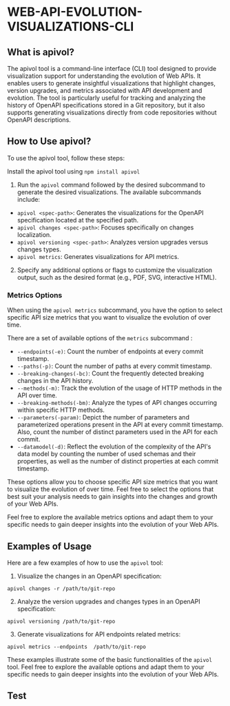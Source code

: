 # WEB-API-EVOLUTION-VISUALIZATIONS-CLI
## What is apivol?
The apivol tool is a command-line interface (CLI) tool designed to provide visualization support for understanding the evolution of Web APIs. It enables users to generate insightful visualizations that highlight changes, version upgrades, and metrics associated with API development and evolution. The tool is particularly useful for tracking and analyzing the history of OpenAPI specifications stored in a Git repository, but it also supports generating visualizations directly from code repositories without OpenAPI descriptions.

## How to Use apivol?
To use the apivol tool, follow these steps:

Install the apivol tool using `npm install apivol`

 1. Run the `apivol` command followed by the desired subcommand to generate the desired visualizations. The available subcommands include:

   - `apivol <spec-path>`: Generates the visualizations for the OpenAPI specification located at the specified path.
   - `apivol changes <spec-path>`: Focuses specifically on changes localization.
   - `apivol versioning <spec-path>`: Analyzes version upgrades versus changes types.
   - `apivol metrics`: Generates visualizations for API metrics.

2. Specify any additional options or flags to customize the visualization output, such as the desired format (e.g., PDF, SVG, interactive HTML).

### Metrics Options

When using the `apivol metrics` subcommand, you have the option to select specific API size metrics that you want to visualize the evolution of over time. 

There are a set of available options of the `metrics` subcommand :

- `--endpoints(-e)`: Count the number of endpoints at every commit timestamp.
- `--paths(-p)`: Count the number of paths at every commit timestamp.
- `--breaking-changes(-bc)`: Count the frequently detected breaking changes in the API history.
- `--methods(-m)`: Track the evolution of the usage of HTTP methods in the API over time.
- `--breaking-methods(-bm)`: Analyze the types of API changes occurring within specific HTTP methods.
- `--parameters(-param)`: Depict the number of parameters and parameterized operations present in the API at every commit timestamp. Also, count the number of distinct parameters used in the API for each commit.
- `--datamodel(-d)`: Reflect the evolution of the complexity of the API's data model by counting the number of used schemas and their properties, as well as the number of distinct properties at each commit timestamp.

These options allow you to choose specific API size metrics that you want to visualize the evolution of over time. Feel free to select the options that best suit your analysis needs to gain insights into the changes and growth of your Web APIs.

Feel free to explore the available metrics options and adapt them to your specific needs to gain deeper insights into the evolution of your Web APIs.

## Examples of Usage

Here are a few examples of how to use the `apivol` tool:

1. Visualize the changes in an OpenAPI specification:
   
```
apivol changes -r /path/to/git-repo
```

2. Analyze the version upgrades and changes types in an OpenAPI specification:
   
```
apivol versioning /path/to/git-repo
```

3. Generate visualizations for API endpoints related metrics:

```
apivol metrics --endpoints  /path/to/git-repo
```



These examples illustrate some of the basic functionalities of the `apivol` tool. Feel free to explore the available options and adapt them to your specific needs to gain deeper insights into the evolution of your Web APIs.

## Test